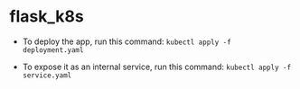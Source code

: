 # flask_k8s


* To deploy the app, run this command: ```kubectl apply -f deployment.yaml```


* To expose it as an internal service, run this command: ```kubectl apply -f service.yaml```
